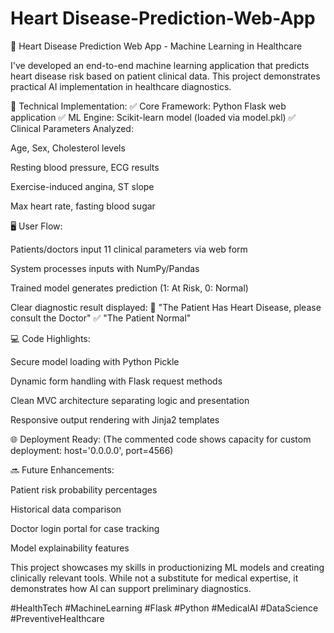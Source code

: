 # Heart Disease-Prediction-Web-App
🚀 Heart Disease Prediction Web App - Machine Learning in Healthcare

I've developed an end-to-end machine learning application that predicts heart disease risk based on patient clinical data. This project demonstrates practical AI implementation in healthcare diagnostics.

🔧 Technical Implementation:
✅ Core Framework: Python Flask web application
✅ ML Engine: Scikit-learn model (loaded via model.pkl)
✅ Clinical Parameters Analyzed:

Age, Sex, Cholesterol levels

Resting blood pressure, ECG results

Exercise-induced angina, ST slope

Max heart rate, fasting blood sugar

🖥️ User Flow:

Patients/doctors input 11 clinical parameters via web form

System processes inputs with NumPy/Pandas

Trained model generates prediction (1: At Risk, 0: Normal)

Clear diagnostic result displayed:
🚨 "The Patient Has Heart Disease, please consult the Doctor"
✅ "The Patient Normal"

💻 Code Highlights:

Secure model loading with Python Pickle

Dynamic form handling with Flask request methods

Clean MVC architecture separating logic and presentation

Responsive output rendering with Jinja2 templates

🌐 Deployment Ready:
(The commented code shows capacity for custom deployment:
host='0.0.0.0', port=4566)

🔜 Future Enhancements:

Patient risk probability percentages

Historical data comparison

Doctor login portal for case tracking

Model explainability features

This project showcases my skills in productionizing ML models and creating clinically relevant tools. While not a substitute for medical expertise, it demonstrates how AI can support preliminary diagnostics.

#HealthTech #MachineLearning #Flask #Python #MedicalAI #DataScience #PreventiveHealthcare
